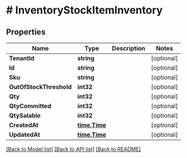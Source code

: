 # # InventoryStockItemInventory


## Properties 


Name | Type | Description | Notes
------------ | ------------- | ------------- | -------------
**TenantId**| **string** |   | [optional]
**Id**| **string** |   | [optional]
**Sku**| **string** |   | [optional]
**OutOfStockThreshold**| **int32** |   | [optional]
**Qty**| **int32** |   | [optional]
**QtyCommitted**| **int32** |   | [optional]
**QtySalable**| **int32** |   | [optional]
**CreatedAt**| [**time.Time**](time.Time.md) |   | [optional]
**UpdatedAt**| [**time.Time**](time.Time.md) |   | [optional]


[[Back to Model list]](../../README.md#models) [[Back to API list]](../../README.md#endpoints) [[Back to README]](../../README.md)

